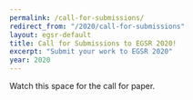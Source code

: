 ```yaml
---
permalink: /call-for-submissions/
redirect_from: "/2020/call-for-submissions"
layout: egsr-default
title: Call for Submissions to EGSR 2020!
excerpt: "Submit your work to EGSR 2020"
year: 2020
---
```


Watch this space for the call for paper.